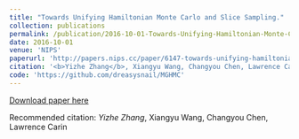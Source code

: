 ```yaml
---
title: "Towards Unifying Hamiltonian Monte Carlo and Slice Sampling."
collection: publications
permalink: /publication/2016-10-01-Towards-Unifying-Hamiltonian-Monte-Carlo-and-Slice-Sampling
date: 2016-10-01
venue: 'NIPS'
paperurl: 'http://papers.nips.cc/paper/6147-towards-unifying-hamiltonian-monte-carlo-and-slice-sampling'
citation: '<b>Yizhe Zhang</b>, Xiangyu Wang, Changyou Chen, Lawrence Carin'
code: 'https://github.com/dreasysnail/MGHMC'
---
```


[Download paper here](http://papers.nips.cc/paper/6147-towards-unifying-hamiltonian-monte-carlo-and-slice-sampling)

Recommended citation: *Yizhe Zhang*, Xiangyu Wang, Changyou Chen, Lawrence Carin